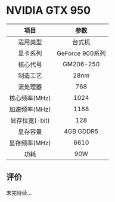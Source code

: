 # NVIDIA GTX 950

| 项目 | 参数 |
| :------: | :------: |
|适用类型 | 台式机|
|显卡系列| GeForce 900系列|
|核心代号| GM206-250 |
|制造工艺| 28nm |
|流处理器| 768 |
|核心频率(MHz)| 1024 |
|加速频率(MHz)|1188 |
|显存位宽(-bit)| 128 |
|显存容量| 4GB GDDR5 |
|显存频率(MHz)| 6610 |
|功耗|90W |

## 评价

 未完待续...